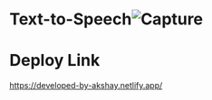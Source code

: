 # Text-to-Speech![Capture](https://github.com/akshau12a/Test-to-Speech/assets/92288367/97fffc74-4aca-40d8-8048-f88368f98377)
# Deploy Link
https://developed-by-akshay.netlify.app/
